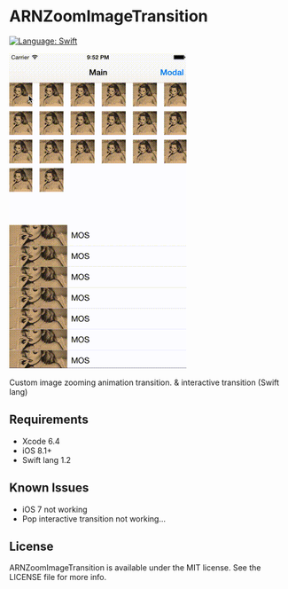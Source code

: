 # ARNZoomImageTransition

[![Language: Swift](https://img.shields.io/badge/lang-Swift-yellow.svg?style=flat)](https://developer.apple.com/swift/)

![capture](capture.gif "capture")

Custom image zooming animation transition. & interactive transition (Swift lang)

## Requirements

* Xcode 6.4
* iOS 8.1+
* Swift lang 1.2

## Known Issues

* iOS 7 not working
* Pop interactive transition not working...

## License

ARNZoomImageTransition is available under the MIT license. See the LICENSE file for more info.
